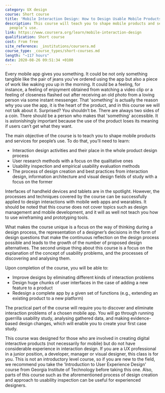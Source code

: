 ```yaml
---
category: UX design
course: Short course
title: 'Mobile Interaction Design: How to Design Usable Mobile Products and Services'
description: This course will teach you to shape mobile products and services for
  people’s use.
link: https://www.coursera.org/learn/mobile-interaction-design
qualification: Short course
cost: From free
site_reference: _institutions/coursera.md
course_type: _course_types/short-courses.md
length: "~117 hours"
date: 2020-08-26 09:51:34 +0100
---
```

Every mobile app gives you something. It could be not only something tangible like the pair of jeans you've ordered using the app but also a piece of work like waking you up in the morning. It could be a feeling, for instance, a feeling of enjoyment obtained from watching a video clip or a feeling of closeness flashed out after receiving an old photo from a loving person via some instant messenger. That 'something' is actually the reason why you use the app, it is the heart of the product, and in this course we will not talk about it. Surprised? You shouldn’t be. There are always two sides of a coin. There should be a person who makes that 'something' accessible. It is astonishingly important because the use of the product loses its meaning if users can’t get what they want.

The main objective of the course is to teach you to shape mobile products and services for people’s use. To do that, you’ll need to learn: 

* Interaction design activities and their place in the whole product design process 
* User research methods with a focus on the qualitative ones 
* Usability inspection and empirical usability evaluation methods 
* The process of design creation and best practices from interaction design, information architecture and visual design fields of study with a focus on the former 

Interfaces of handheld devices and tablets are in the spotlight. However, the processes and techniques covered by the course can be successfully applied to design interactions with mobile web apps and wearables. It should be noted that this course does not cover topics such as design management and mobile development, and it will as well not teach you how to use wireframing and prototyping tools. 

What makes the course unique is a focus on the way of thinking during a design process, the representation of a designer’s decisions in the form of design questions that make the continuous reflection on the design process possible and leads to the growth of the number of proposed design alternatives. The second unique thing about this course is a focus on the explanation of the concept of usability problems, and the processes of discovering and analysing them. 

Upon completion of the course, you will be able to: 

* Improve designs by eliminating different kinds of interaction problems 
* Design huge chunks of user interfaces in the case of adding a new feature to a product 
* Redesign a complete app by a given set of functions (e.g., extending an existing product to a new platform) 

The practical part of the course will require you to discover and eliminate interaction problems of a chosen mobile app. You will go through running guerrilla usability study, analysing gathered data, and making evidence-based design changes, which will enable you to create your first case study. 

This course was designed for those who are involved in creating digital interactive products (not necessarily for mobile) but do not have considerable experience in interaction design. If you are a UX professional in a junior position, a developer, manager or visual designer, this class is for you. This is not an introductory level course, so if you are new to the field, we recommend you take the 'Introduction to User Experience Design' course from Georgia Institute of Technology before taking this one. Also, parts of this course such as the aforementioned process of design creation and approach to usability inspection can be useful for experienced designers.